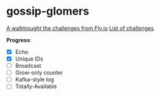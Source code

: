 # gossip-glomers

[A walktrought the challenges from Fly.io](https://fly.io/blog/gossip-glomers/)
[List of challenges](https://fly.io/dist-sys/)

__Progress__:
- [x] Echo
- [x] Unique IDs
- [ ] Broadcast
- [ ] Grow-only counter
- [ ] Kafka-style log
- [ ] Totally-Available

